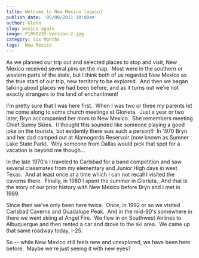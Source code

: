 ```yaml
---
title: Welcome to New Mexico (again)
publish_date: '05/08/2011 10:00am'
author: Glenn
slug: mexico-again
image: P1090235-Version-2.jpg
category: Six Months
tags:  New Mexico
---
```

As we planned our trip out and selected places to stop and visit, New Mexico received several pins on the map.  Most were in the southern or western parts of the state, but I think both of us regarded New Mexico as the true start of our trip, new territory to be explored.  And then we began talking about places we had been before, and as it turns out we're not exactly strangers to the land of enchantment!

I'm pretty sure that I was here first.  When I was two or three my parents let me come along to some church meetings at Glorieta.  Just a year or two later, Bryn accompanied her mom to New Mexico.  She remembers meeting Chief Sunny Skies.  (I thought this sounded like someone playing a good joke on the tourists, but evidently there was such a person!)  In 1970 Bryn and her dad camped out at Alamogordo Reservoir (now known as Sumner Lake State Park).  Why someone from Dallas would pick that spot for a vacation is beyond me though...

In the late 1970's I traveled to Carlsbad for a band competition and saw several classmates from my elementary and Junior High days in west Texas.  And at least once at a time which I can not recall I visited the caverns there.  Finally, in 1980 I spent the summer in Glorieta.  And that is the story of our prior history with New Mexico before Bryn and I met in 1989.

Since then we've only been here twice.  Once, in 1992 or so we visited Carlsbad Caverns and Guadalupe Peak.  And in the mid-90's somewhere in there we went skiing at Angel Fire.  We flew in on Southwest Airlines to Albuquerque and then rented a car and drove to the ski area.  We came up that same roadway today, I-25.

So -- while New Mexico still feels new and unexplored, we have been here before.  Maybe we're just seeing it with new eyes?